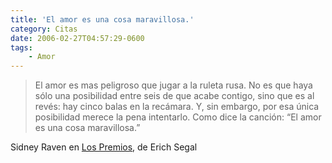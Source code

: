 ```yaml
---
title: 'El amor es una cosa maravillosa.'
category: Citas
date: 2006-02-27T04:57:29-0600
tags:
    - Amor
---
```


> El amor es mas peligroso que jugar a la ruleta rusa. No es que haya sólo una posibilidad entre seis de que acabe contigo, sino que es al revés: hay cinco balas en la recámara. Y, sin embargo, por esa única posibilidad merece la pena intentarlo. Como dice la canción: “El amor es una cosa maravillosa.”

Sidney Raven en [Los Premios](http://www.amazon.com/LOS-PREMIOS-ERICH-SEGAL/dp/8408017101), de Erich Segal
